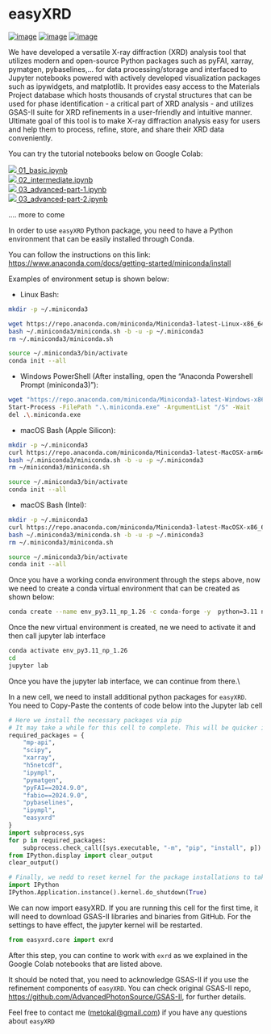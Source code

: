 # easyXRD

[![image](https://img.shields.io/pypi/v/easyxrd.svg)](https://pypi.python.org/pypi/easyxrd)
[![image](https://img.shields.io/pypi/l/easyxrd.svg)](https://pypi.python.org/pypi/easyxrd)
[![image](https://img.shields.io/pypi/pyversions/easyxrd.svg)](https://pypi.python.org/pypi/easyxrd)



We have developed a versatile X-ray diffraction (XRD) analysis tool that utilizes modern and open-source Python packages such as pyFAI, xarray, pymatgen, pybaselines,... for data processing/storage and interfaced to Jupyter notebooks powered with actively developed visualization packages such as ipywidgets, and matplotlib. It provides easy access to the Materials Project database which hosts thousands of crystal structures that can be used for phase identification - a critical part of XRD analysis - and utilizes GSAS-II suite for XRD refinements in a user-friendly and intuitive manner. Ultimate goal of this tool is to make X-ray diffraction analysis easy for users and help them to process, refine, store, and share their XRD data conveniently.

You can try the tutorial notebooks below on Google Colab:



<a target="_blank"  href="https://colab.research.google.com/github/MehmetTopsakal/easyXRD_examples/blob/main/01_basic.ipynb">
    <img src="https://www.tensorflow.org/images/colab_logo_32px.png" /> 01_basic.ipynb</a> <br>
<a target="_blank"  href="https://colab.research.google.com/github/MehmetTopsakal/easyXRD_examples/blob/main/02_intermediate.ipynb">
    <img src="https://www.tensorflow.org/images/colab_logo_32px.png" /> 02_intermediate.ipynb</a> <br>
<a target="_blank"  href="https://colab.research.google.com/github/MehmetTopsakal/easyXRD_examples/blob/main/03_advanced-part-1.ipynb">
    <img src="https://www.tensorflow.org/images/colab_logo_32px.png" /> 03_advanced-part-1.ipynb</a> <br>
<a target="_blank"  href="https://colab.research.google.com/github/MehmetTopsakal/easyXRD_examples/blob/main/03_advanced-part-2.ipynb">
    <img src="https://www.tensorflow.org/images/colab_logo_32px.png" /> 03_advanced-part-2.ipynb</a> <br>


.... more to come






In order to use `easyXRD` Python package, you need to have a Python environment that can be easily installed through Conda.

You can follow the instructions on this link: https://www.anaconda.com/docs/getting-started/miniconda/install



Examples of environment setup is shown below:

* Linux Bash:

```bash
mkdir -p ~/.miniconda3

wget https://repo.anaconda.com/miniconda/Miniconda3-latest-Linux-x86_64.sh -O ~/.miniconda3/miniconda.sh
bash ~/.miniconda3/miniconda.sh -b -u -p ~/.miniconda3
rm ~/.miniconda3/miniconda.sh

source ~/.miniconda3/bin/activate
conda init --all
```

* Windows PowerShell (After installing, open the “Anaconda Powershell Prompt (miniconda3)”):

```bash
wget "https://repo.anaconda.com/miniconda/Miniconda3-latest-Windows-x86_64.exe" -outfile ".\.miniconda.exe"
Start-Process -FilePath ".\.miniconda.exe" -ArgumentList "/S" -Wait
del .\.miniconda.exe
```


* macOS Bash (Apple Silicon):

```bash
mkdir -p ~/.miniconda3
curl https://repo.anaconda.com/miniconda/Miniconda3-latest-MacOSX-arm64.sh -o ~/.miniconda3/miniconda.sh
bash ~/.miniconda3/miniconda.sh -b -u -p ~/.miniconda3
rm ~/miniconda3/miniconda.sh

source ~/.miniconda3/bin/activate
conda init --all
```


* macOS Bash (Intel):

```bash
mkdir -p ~/.miniconda3
curl https://repo.anaconda.com/miniconda/Miniconda3-latest-MacOSX-x86_64.sh -o ~/.miniconda3/miniconda.sh
bash ~/.miniconda3/miniconda.sh -b -u -p ~/.miniconda3
rm ~/.miniconda3/miniconda.sh

source ~/.miniconda3/bin/activate
conda init --all
```



Once you have a working conda environment through the steps above, now we need to create a conda virtual environment that can be created as shown below:



```bash
conda create --name env_py3.11_np_1.26 -c conda-forge -y  python=3.11 numpy=1.26 jupyterlab
```
Once the new virtual environment is created, ne we need to activate it and then call jupyter lab interface

```bash
conda activate env_py3.11_np_1.26
cd
jupyter lab
```

Once you have the jupyter lab interface, we can continue from there.\

In a new cell, we need to install additional python packages for `easyXRD`.\
You need to Copy-Paste the contents of code below into the Jupyter lab cell

```python
# Here we install the necessary packages via pip
# It may take a while for this cell to complete. This will be quicker in next runs...
required_packages = {
    "mp-api",
    "scipy",
    "xarray",
    "h5netcdf",
    "ipympl",
    "pymatgen",
    "pyFAI==2024.9.0",
    "fabio==2024.9.0",
    "pybaselines",
    "ipympl",
    "easyxrd"
}
import subprocess,sys
for p in required_packages:
    subprocess.check_call([sys.executable, "-m", "pip", "install", p])
from IPython.display import clear_output
clear_output()

# Finally, we nedd to reset kernel for the package installations to take effect
import IPython
IPython.Application.instance().kernel.do_shutdown(True)
```

We can now import easyXRD.
If you are running this cell for the first time, it will need to download GSAS-II libraries and binaries from GitHub. For the settings to have effect, the jupyter kernel will be restarted.

```python
from easyxrd.core import exrd
```

After this step, you can contine to work with `exrd` as we explained in the Google Colab notebooks that are listed above.


It should be noted that, you need to acknowledge GSAS-II if you use the refinement components of `easyXRD`. You can check original GSAS-II repo, https://github.com/AdvancedPhotonSource/GSAS-II, for further details.


Feel free to contact me (metokal@gmail.com) if you have any questions about `easyXRD`



